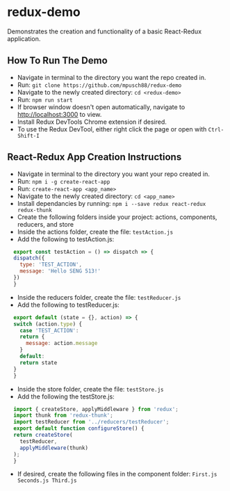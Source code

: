 # redux-demo

Demonstrates the creation and functionality of a basic React-Redux application.

## How To Run The Demo

- Navigate in terminal to the directory you want the repo created in.
- Run:
`git clone https://github.com/mpusch88/redux-demo`
- Navigate to the newly created directory:
`cd <redux-demo>`
- Run:
`npm run start`
- If browser window doesn't open automatically, navigate to <http://localhost:3000> to view.
- Install Redux DevTools Chrome extension if desired.
- To use the Redux DevTool, either right click the page or open with
`Ctrl-Shift-I`

## React-Redux App Creation Instructions

- Navigate in terminal to the directory you want your repo created in.
- Run:
`npm i -g create-react-app`
- Run:
`create-react-app <app_name>`
- Navigate to the newly created directory:
`cd <app_name>`
- Install dependancies by running:
`npm i --save redux react-redux redux-thunk`
- Create the following folders inside your project: actions, components, reducers, and store
- Inside the actions folder, create the file:
`testAction.js`
- Add the following to testAction.js:

```javascript
  export const testAction = () => dispatch => {
  dispatch({
    type: 'TEST_ACTION',
    message: 'Hello SENG 513!'
  })
  }
  ```

- Inside the reducers folder, create the file:
`testReducer.js`
- Add the following to testReducer.js:

```javascript
  export default (state = {}, action) => {
  switch (action.type) {
    case 'TEST_ACTION':
    return {
      message: action.message
    }
    default:
    return state
  }
  }
```

- Inside the store folder, create the file:
`testStore.js`
- Add the following the testStore.js:

```javascript
  import { createStore, applyMiddleware } from 'redux';
  import thunk from 'redux-thunk';
  import testReducer from '../reducers/testReducer';
  export default function configureStore() {
  return createStore(
    testReducer,
    applyMiddleware(thunk)
  );
  }
  ```

- If desired, create the following files in the component folder:
`First.js Seconds.js Third.js`
